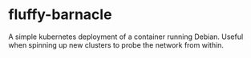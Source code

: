 # fluffy-barnacle
A simple kubernetes deployment of a container running Debian. Useful when spinning up new clusters to probe the network from within.
